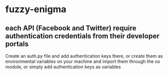 # fuzzy-enigma

## each API (Facebook and Twitter) require authentication credentials from their developer portals

Create an auth.py file and add authentication keys there, or create them as environmental variables on your machine and import them through the os module, or simply add authentication keys as variables